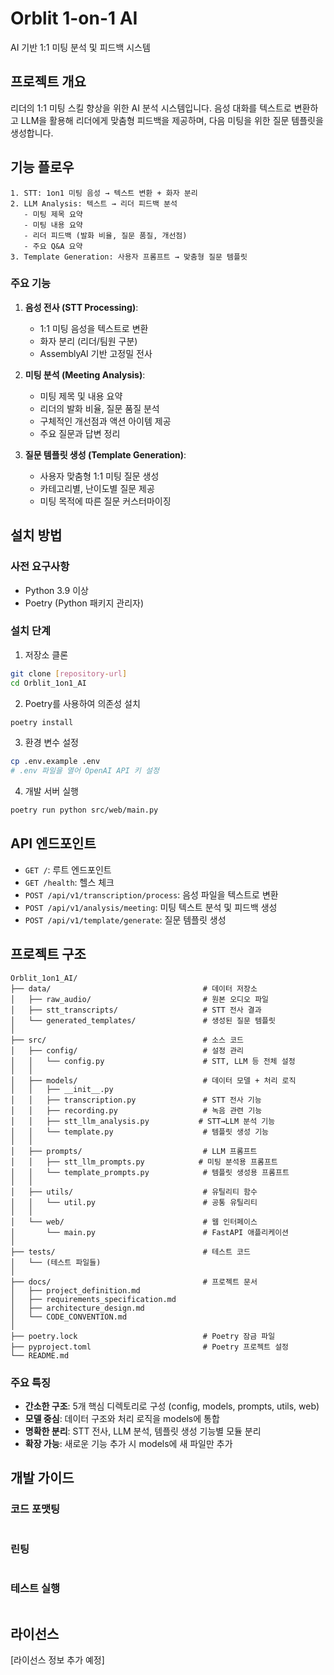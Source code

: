 # Orblit 1-on-1 AI

AI 기반 1:1 미팅 분석 및 피드백 시스템

## 프로젝트 개요

리더의 1:1 미팅 스킬 향상을 위한 AI 분석 시스템입니다. 음성 대화를 텍스트로 변환하고 LLM을 활용해 리더에게 맞춤형 피드백을 제공하며, 다음 미팅을 위한 질문 템플릿을 생성합니다.

## 기능 플로우

```
1. STT: 1on1 미팅 음성 → 텍스트 변환 + 화자 분리
2. LLM Analysis: 텍스트 → 리더 피드백 분석
   - 미팅 제목 요약
   - 미팅 내용 요약
   - 리더 피드백 (발화 비율, 질문 품질, 개선점)
   - 주요 Q&A 요약
3. Template Generation: 사용자 프롬프트 → 맞춤형 질문 템플릿
```

### 주요 기능

1. **음성 전사 (STT Processing)**: 
   - 1:1 미팅 음성을 텍스트로 변환
   - 화자 분리 (리더/팀원 구분)
   - AssemblyAI 기반 고정밀 전사

2. **미팅 분석 (Meeting Analysis)**: 
   - 미팅 제목 및 내용 요약
   - 리더의 발화 비율, 질문 품질 분석
   - 구체적인 개선점과 액션 아이템 제공
   - 주요 질문과 답변 정리

3. **질문 템플릿 생성 (Template Generation)**: 
   - 사용자 맞춤형 1:1 미팅 질문 생성
   - 카테고리별, 난이도별 질문 제공
   - 미팅 목적에 따른 질문 커스터마이징

## 설치 방법

### 사전 요구사항

- Python 3.9 이상
- Poetry (Python 패키지 관리자)

### 설치 단계

1. 저장소 클론
```bash
git clone [repository-url]
cd Orblit_1on1_AI
```

2. Poetry를 사용하여 의존성 설치
```bash
poetry install
```

3. 환경 변수 설정
```bash
cp .env.example .env
# .env 파일을 열어 OpenAI API 키 설정
```

4. 개발 서버 실행
```bash
poetry run python src/web/main.py
```

## API 엔드포인트

- `GET /`: 루트 엔드포인트
- `GET /health`: 헬스 체크
- `POST /api/v1/transcription/process`: 음성 파일을 텍스트로 변환
- `POST /api/v1/analysis/meeting`: 미팅 텍스트 분석 및 피드백 생성
- `POST /api/v1/template/generate`: 질문 템플릿 생성

## 프로젝트 구조

```
Orblit_1on1_AI/
├── data/                                  # 데이터 저장소
│   ├── raw_audio/                         # 원본 오디오 파일
│   ├── stt_transcripts/                   # STT 전사 결과
│   └── generated_templates/               # 생성된 질문 템플릿
│
├── src/                                   # 소스 코드
│   ├── config/                            # 설정 관리
│   │   └── config.py                      # STT, LLM 등 전체 설정
│   │
│   ├── models/                            # 데이터 모델 + 처리 로직
│   │   ├── __init__.py
│   │   ├── transcription.py               # STT 전사 기능
│   │   ├── recording.py                   # 녹음 관련 기능
│   │   ├── stt_llm_analysis.py           # STT→LLM 분석 기능
│   │   └── template.py                    # 템플릿 생성 기능
│   │
│   ├── prompts/                           # LLM 프롬프트
│   │   ├── stt_llm_prompts.py            # 미팅 분석용 프롬프트
│   │   └── template_prompts.py            # 템플릿 생성용 프롬프트
│   │
│   ├── utils/                             # 유틸리티 함수
│   │   └── util.py                        # 공통 유틸리티
│   │
│   └── web/                               # 웹 인터페이스
│       └── main.py                        # FastAPI 애플리케이션
│
├── tests/                                 # 테스트 코드
│   └── (테스트 파일들)
│
├── docs/                                  # 프로젝트 문서
│   ├── project_definition.md
│   ├── requirements_specification.md
│   ├── architecture_design.md
│   └── CODE_CONVENTION.md
│
├── poetry.lock                            # Poetry 잠금 파일
├── pyproject.toml                         # Poetry 프로젝트 설정
└── README.md
```

### 주요 특징

- **간소한 구조**: 5개 핵심 디렉토리로 구성 (config, models, prompts, utils, web)
- **모델 중심**: 데이터 구조와 처리 로직을 models에 통합
- **명확한 분리**: STT 전사, LLM 분석, 템플릿 생성 기능별 모듈 분리
- **확장 가능**: 새로운 기능 추가 시 models에 새 파일만 추가

## 개발 가이드

### 코드 포맷팅
```bash
```

### 린팅
```bash
```

### 테스트 실행
```bash
```

## 라이선스

[라이선스 정보 추가 예정]